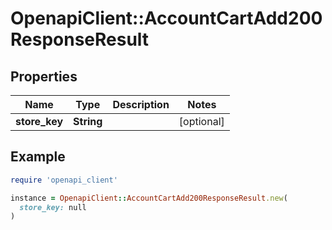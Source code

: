 # OpenapiClient::AccountCartAdd200ResponseResult

## Properties

| Name | Type | Description | Notes |
| ---- | ---- | ----------- | ----- |
| **store_key** | **String** |  | [optional] |

## Example

```ruby
require 'openapi_client'

instance = OpenapiClient::AccountCartAdd200ResponseResult.new(
  store_key: null
)
```

